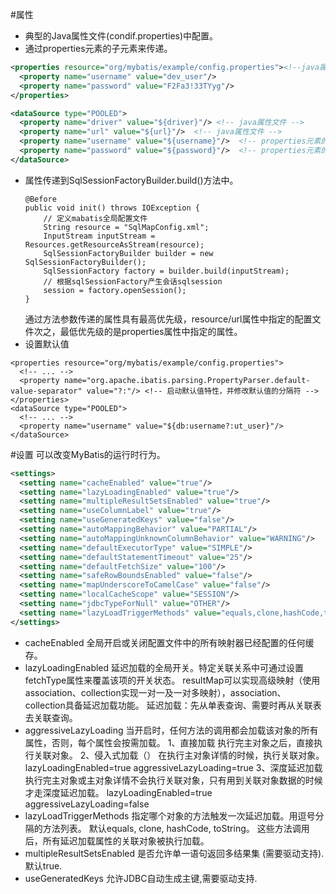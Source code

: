 #属性
* 典型的Java属性文件(condif.properties)中配置。
* 通过properties元素的子元素来传递。
```xml
<properties resource="org/mybatis/example/config.properties"><!--java属性文件-->
  <property name="username" value="dev_user"/>
  <property name="password" value="F2Fa3!33TYyg"/>
</properties>

<dataSource type="POOLED">
  <property name="driver" value="${driver}"/> <!-- java属性文件 -->
  <property name="url" value="${url}"/>  <!-- java属性文件 -->
  <property name="username" value="${username}"/>  <!-- properties元素的子元素 -->
  <property name="password" value="${password}"/>  <!-- properties元素的子元素 -->
</dataSource>
```
* 属性传递到SqlSessionFactoryBuilder.build()方法中。
    ```
    @Before
    public void init() throws IOException {
        // 定义mabatis全局配置文件
        String resource = "SqlMapConfig.xml";
        InputStream inputStream = Resources.getResourceAsStream(resource);
        SqlSessionFactoryBuilder builder = new SqlSessionFactoryBuilder();
        SqlSessionFactory factory = builder.build(inputStream);
        // 根据sqlSessionFactory产生会话sqlsession
        session = factory.openSession();
    }

    ```
    通过方法参数传递的属性具有最高优先级，resource/url属性中指定的配置文件次之，最低优先级的是properties属性中指定的属性。
* 设置默认值
```
<properties resource="org/mybatis/example/config.properties">
  <!-- ... -->
  <property name="org.apache.ibatis.parsing.PropertyParser.default-value-separator" value="?:"/> <!-- 启动默认值特性，并修改默认值的分隔符 -->
</properties>
<dataSource type="POOLED">
  <!-- ... -->
  <property name="username" value="${db:username?:ut_user}"/>
</dataSource>
```

#设置
可以改变MyBatis的运行时行为。
```xml
<settings>
  <setting name="cacheEnabled" value="true"/>
  <setting name="lazyLoadingEnabled" value="true"/>
  <setting name="multipleResultSetsEnabled" value="true"/>
  <setting name="useColumnLabel" value="true"/>
  <setting name="useGeneratedKeys" value="false"/>
  <setting name="autoMappingBehavior" value="PARTIAL"/>
  <setting name="autoMappingUnknownColumnBehavior" value="WARNING"/>
  <setting name="defaultExecutorType" value="SIMPLE"/>
  <setting name="defaultStatementTimeout" value="25"/>
  <setting name="defaultFetchSize" value="100"/>
  <setting name="safeRowBoundsEnabled" value="false"/>
  <setting name="mapUnderscoreToCamelCase" value="false"/>
  <setting name="localCacheScope" value="SESSION"/>
  <setting name="jdbcTypeForNull" value="OTHER"/>
  <setting name="lazyLoadTriggerMethods" value="equals,clone,hashCode,toString"/>
</settings>
```
* cacheEnabled  全局开启或关闭配置文件中的所有映射器已经配置的任何缓存。
* lazyLoadingEnabled 延迟加载的全局开关。特定关联关系中可通过设置fetchType属性来覆盖该项的开关状态。
    resultMap可以实现高级映射（使用association、collection实现一对一及一对多映射），association、collection具备延迟加载功能。
    延迟加载：先从单表查询、需要时再从关联表去关联查询。
* aggressiveLazyLoading 当开启时，任何方法的调用都会加载该对象的所有属性，否则，每个属性会按需加载。
    1、直接加载
        执行完主对象之后，直接执行关联对象。
    2、侵入式加载（）
        在执行主对象详情的时候，执行关联对象。
        lazyLoadingEnabled=true
        aggressiveLazyLoading=true
    3、深度延迟加载
        执行完主对象或主对象详情不会执行关联对象，只有用到关联对象数据的时候才走深度延迟加载。
        lazyLoadingEnabled=true
        aggressiveLazyLoading=false
* lazyLoadTriggerMethods 指定哪个对象的方法触发一次延迟加载。用逗号分隔的方法列表。
    默认equals, clone, hashCode, toString。
    这些方法调用后，所有延迟加载属性的关联对象被执行加载。
* multipleResultSetsEnabled 是否允许单一语句返回多结果集 (需要驱动支持). 默认true.
* useGeneratedKeys 允许JDBC自动生成主键,需要驱动支持.